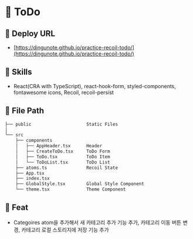 # 📅 ToDo

## 📌 Deploy URL

- [https://dingunote.github.io/practice-recoil-todo/](https://dingunote.github.io/practice-recoil-todo/)

## 📌 Skills

- React(CRA with TypeScript), react-hook-form, styled-components, fontawesome icons, Recoil, recoil-persist

## 📌 File Path

```bash
├── public                     Static Files
│
└── src
    ├── components
    │   ├── AppHeader.tsx      Header
    │   ├── CreateToDo.tsx     ToDo Form
    │   ├── ToDo.tsx           ToDo Item
    │   └── ToDoList.tsx       ToDo List
    ├── atoms.ts               Recoil State
    ├── App.tsx
    ├── index.tsx
    ├── GlobalStyle.tsx        Global Style Component
    └── theme.tsx              Theme Component
```

## 📌 Feat

- Categoires atom을 추가해서 새 카테고리 추가 기능 추가, 카테고리 이동 버튼 변경, 카테고리 로컬 스토리지에 저장 기능 추가

